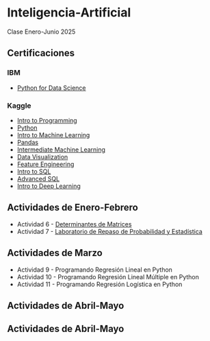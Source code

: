 # Inteligencia-Artificial
Clase Enero-Junio 2025

## Certificaciones
### IBM
- [Python for Data Science](IBM/IBM_Certificate_Cognitive_Class.pdf)
### Kaggle
- [Intro to Programming](Kaggle/Intro_to_Programming.pdf)
- [Python](Kaggle/Python.pdf)
- [Intro to Machine Learning](Kaggle/Intro_to_Machine_Learning.pdf)
- [Pandas](Kaggle/Pandas.pdf)
- [Intermediate Machine Learning](Kaggle/Intermediate_Machine_Learning.pdf)
- [Data Visualization](Kaggle/Data_Visualization.pdf)
- [Feature Engineering](Kaggle/Feature_Engineering.pdf)
- [Intro to SQL](Kaggle/Intro_to_SQL.pdf)
- [Advanced SQL](Kaggle/Advanced_SQL.pdf)
- [Intro to Deep Learning](Kaggle/Intro_to_Deep_Learning.pdf)

## Actividades de Enero-Febrero
- Actividad 6 - [Determinantes de Matrices](Actividades/A6_Determinantes_de_Matrices.pdf)
- Actividad 7 - [Laboratorio de Repaso de Probabilidad y Estadística](Actividades/LabPyE_IA.pdf)

## Actividades de Marzo
- Actividad 9 - Programando Regresión Lineal en Python
- Actividad 10 - Programando Regresión Lineal Múltiple en Python 
- Actividad 11 - Programando Regresión Logística en Python
## Actividades de Abril-Mayo
## Actividades de Abril-Mayo
